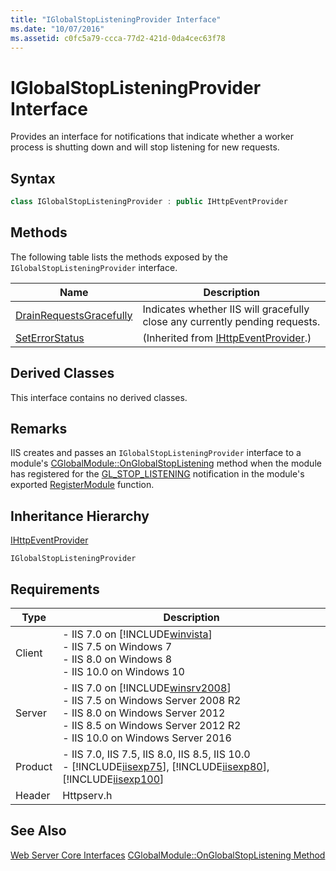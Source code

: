 ```yaml
---
title: "IGlobalStopListeningProvider Interface"
ms.date: "10/07/2016"
ms.assetid: c0fc5a79-ccca-77d2-421d-0da4cec63f78
---
```

# IGlobalStopListeningProvider Interface
Provides an interface for notifications that indicate whether a worker process is shutting down and will stop listening for new requests.  
  
## Syntax  
  
```cpp  
class IGlobalStopListeningProvider : public IHttpEventProvider  
```  
  
## Methods  
 The following table lists the methods exposed by the `IGlobalStopListeningProvider` interface.  
  
|Name|Description|  
|----------|-----------------|  
|[DrainRequestsGracefully](../../web-development-reference/native-code-api-reference/iglobalstoplisteningprovider-drainrequestsgracefully-method.md)|Indicates whether IIS will gracefully close any currently pending requests.|  
|[SetErrorStatus](../../web-development-reference/native-code-api-reference/ihttpeventprovider-seterrorstatus-method.md)|(Inherited from [IHttpEventProvider](../../web-development-reference/native-code-api-reference/ihttpeventprovider-interface.md).)|  
  
## Derived Classes  
 This interface contains no derived classes.  
  
## Remarks  
 IIS creates and passes an `IGlobalStopListeningProvider` interface to a module's [CGlobalModule::OnGlobalStopListening](../../web-development-reference/native-code-api-reference/cglobalmodule-onglobalstoplistening-method.md) method when the module has registered for the [GL_STOP_LISTENING](../../web-development-reference/native-code-api-reference/request-processing-constants.md) notification in the module's exported [RegisterModule](../../web-development-reference/native-code-api-reference/pfn-registermodule-function.md) function.  
  
## Inheritance Hierarchy  
 [IHttpEventProvider](../../web-development-reference/native-code-api-reference/ihttpeventprovider-interface.md)  
  
 `IGlobalStopListeningProvider`  
  
## Requirements  
  
|Type|Description|  
|----------|-----------------|  
|Client|-   IIS 7.0 on [!INCLUDE[winvista](../../wmi-provider/includes/winvista-md.md)]<br />-   IIS 7.5 on Windows 7<br />-   IIS 8.0 on Windows 8<br />-   IIS 10.0 on Windows 10|  
|Server|-   IIS 7.0 on [!INCLUDE[winsrv2008](../../wmi-provider/includes/winsrv2008-md.md)]<br />-   IIS 7.5 on Windows Server 2008 R2<br />-   IIS 8.0 on Windows Server 2012<br />-   IIS 8.5 on Windows Server 2012 R2<br />-   IIS 10.0 on Windows Server 2016|  
|Product|-   IIS 7.0, IIS 7.5, IIS 8.0, IIS 8.5, IIS 10.0<br />-   [!INCLUDE[iisexp75](../../web-development-reference/native-code-api-reference/includes/iisexp75-md.md)], [!INCLUDE[iisexp80](../../web-development-reference/native-code-api-reference/includes/iisexp80-md.md)], [!INCLUDE[iisexp100](../../web-development-reference/native-code-api-reference/includes/iisexp100-md.md)]|  
|Header|Httpserv.h|  
  
## See Also  
 [Web Server Core Interfaces](../../web-development-reference/native-code-api-reference/web-server-core-interfaces.md)
 [CGlobalModule::OnGlobalStopListening Method](../../web-development-reference/native-code-api-reference/cglobalmodule-onglobalstoplistening-method.md)
